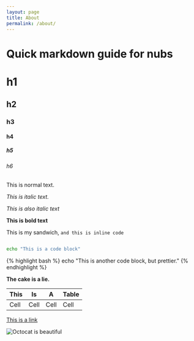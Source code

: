 ```yaml
---
layout: page
title: About
permalink: /about/
---
```


# Quick markdown guide for nubs

# h1

## h2

### h3

#### h4

##### h5

###### h6

This is normal text.

_This is italic text._

*This is also italic text*

**This is bold text**

This is my sandwich, `and this is inline code`

```bash

echo "This is a code block"

```

{% highlight bash %}
echo "This is another code block, but prettier."
{% endhighlight %}

**The cake is a lie.**

|This|Is|A|Table|
|----|--|-|-----|
|Cell|Cell|Cell|Cell|

[This is a link](http://bladejover.github.io/about/)

![Octocat is beautiful](https://octodex.github.com/images/gangnamtocat.png)
